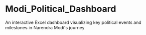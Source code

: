 # Modi_Political_Dashboard
An interactive Excel dashboard visualizing key political events and milestones in Narendra Modi's journey
